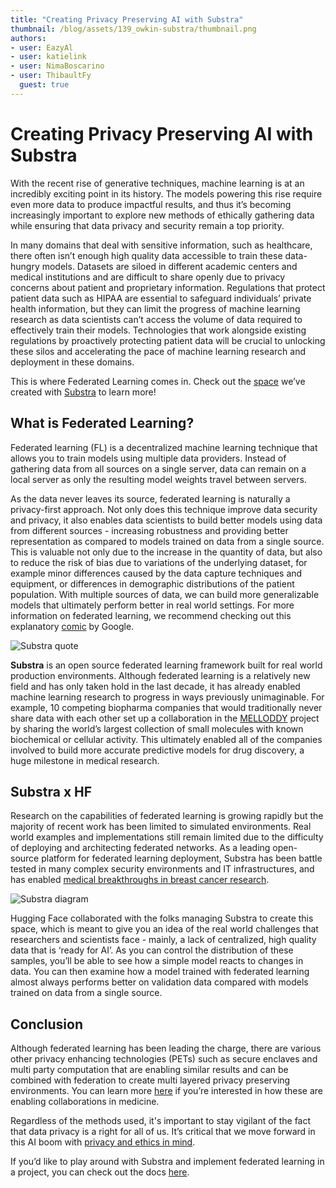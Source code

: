 ```yaml
---
title: "Creating Privacy Preserving AI with Substra" 
thumbnail: /blog/assets/139_owkin-substra/thumbnail.png
authors:
- user: EazyAl
- user: katielink
- user: NimaBoscarino
- user: ThibaultFy
  guest: true
---
```


# Creating Privacy Preserving AI with Substra

<!-- {blog_metadata} -->
<!-- {authors} -->

With the recent rise of generative techniques, machine learning is at an incredibly exciting point in its history. The models powering this rise require even more data to produce impactful results, and thus it’s becoming increasingly important to explore new methods of ethically gathering data while ensuring that data privacy and security remain a top priority. 

In many domains that deal with sensitive information, such as healthcare, there often isn’t enough high quality data accessible to train these data-hungry models. Datasets are siloed in different academic centers and medical institutions and are difficult to share openly due to privacy concerns about patient and proprietary information. Regulations that protect patient data such as HIPAA are essential to safeguard individuals’ private health information, but they can limit the progress of machine learning research as data scientists can’t access the volume of data required to effectively train their models. Technologies that work alongside existing regulations by proactively protecting patient data will be crucial to unlocking these silos and accelerating the pace of machine learning research and deployment in these domains. 

This is where Federated Learning comes in. Check out the [space](https://huggingface.co/spaces/owkin/substra) we’ve created with [Substra](https://owkin.com/substra) to learn more!

## What is Federated Learning?

Federated learning (FL) is a decentralized machine learning technique that allows you to train models using multiple data providers. Instead of gathering data from all sources on a single server, data can remain on a local server as only the resulting model weights travel between servers.

As the data never leaves its source, federated learning is naturally a privacy-first approach. Not only does this technique improve data security and privacy, it also enables data scientists to build better models using data from different sources - increasing robustness and providing better representation as compared to models trained on data from a single source. This is valuable not only due to the increase in the quantity of data, but also to reduce the risk of bias due to variations of the underlying dataset, for example minor differences caused by the data capture techniques and equipment, or differences in demographic distributions of the patient population. With multiple sources of data, we can build more generalizable models that ultimately perform better in real world settings. For more information on federated learning, we recommend checking out this explanatory [comic](https://federated.withgoogle.com/) by Google.

![Substra quote](https://huggingface.co/datasets/huggingface/documentation-images/resolve/main/blog/139_substra/quote.png)

**Substra** is an open source federated learning framework built for real world production environments. Although federated learning is a relatively new field and has only taken hold in the last decade, it has already enabled machine learning research to progress in ways previously unimaginable. For example, 10 competing biopharma companies that would traditionally never share data with each other set up a collaboration in the [MELLODDY](https://www.melloddy.eu/) project by sharing the world’s largest collection of small molecules with known biochemical or cellular activity. This ultimately enabled all of the companies involved to build more accurate predictive models for drug discovery, a huge milestone in medical research. 

## Substra x HF

Research on the capabilities of federated learning is growing rapidly but the majority of recent work has been limited to simulated environments. Real world examples and implementations still remain limited due to the difficulty of deploying and architecting federated networks. As a leading open-source platform for federated learning deployment, Substra has been battle tested in many complex security environments and IT infrastructures, and has enabled [medical breakthroughs in breast cancer research](https://www.nature.com/articles/s41591-022-02155-w).

![Substra diagram](https://huggingface.co/datasets/huggingface/documentation-images/resolve/main/blog/139_substra/diagram.jpg)

Hugging Face collaborated with the folks managing Substra to create this space, which is meant to give you an idea of the real world challenges that researchers and scientists face - mainly, a lack of centralized, high quality data that is ‘ready for AI’. As you can control the distribution of these samples, you’ll be able to see how a simple model reacts to changes in data. You can then examine how a model trained with federated learning almost always performs better on validation data compared with models trained on data from a single source. 

## Conclusion

Although federated learning has been leading the charge, there are various other privacy enhancing technologies (PETs) such as secure enclaves and multi party computation that are enabling similar results and can be combined with federation to create multi layered privacy preserving environments. You can learn more [here](https://medium.com/@aliimran_36956/how-collaboration-is-revolutionizing-medicine-34999060794e) if you’re interested in how these are enabling collaborations in medicine.

Regardless of the methods used, it's important to stay vigilant of the fact that data privacy is a right for all of us. It’s critical that we move forward in this AI boom with [privacy and ethics in mind](https://www.nature.com/articles/s42256-022-00551-y).

If you’d like to play around with Substra and implement federated learning in a project, you can check out the docs [here](https://docs.substra.org/en/stable/).